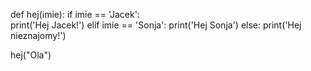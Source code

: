 def hej(imie):
    if imie == 'Jacek':   
        print('Hej Jacek!')
    elif imie == 'Sonja':
        print('Hej Sonja')
    else:
        print('Hej nieznajomy!')

hej("Ola")
